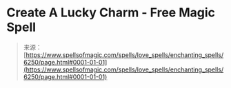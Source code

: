<!--yml
category: 未分类
date: 2024-06-12 18:40:46
-->

# Create A Lucky Charm - Free Magic Spell

> 来源：[https://www.spellsofmagic.com/spells/love_spells/enchanting_spells/6250/page.html#0001-01-01](https://www.spellsofmagic.com/spells/love_spells/enchanting_spells/6250/page.html#0001-01-01)